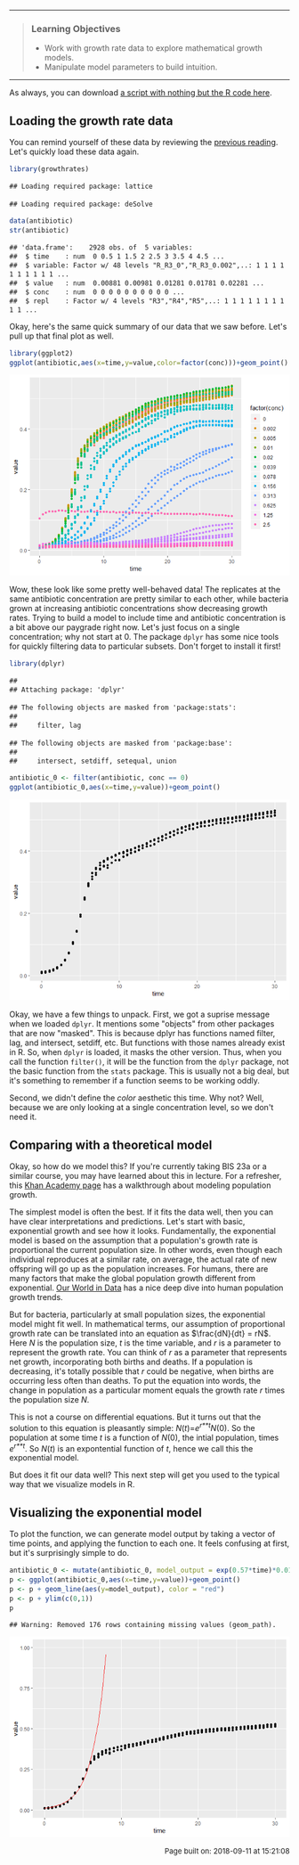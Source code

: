 ------------------------------------------------------------------------

> ### Learning Objectives
>
> -   Work with growth rate data to explore mathematical growth models.
> -   Manipulate model parameters to build intuition.

------------------------------------------------------------------------

As always, you can download [a script with nothing but the R code here](../scripts/E-02-growth-rate-models.R).

Loading the growth rate data
----------------------------

You can remind yourself of these data by reviewing the [previous reading](../readings/E-01-growth-rates). Let's quickly load these data again.

``` r
library(growthrates)
```

    ## Loading required package: lattice

    ## Loading required package: deSolve

``` r
data(antibiotic)
str(antibiotic)
```

    ## 'data.frame':    2928 obs. of  5 variables:
    ##  $ time    : num  0 0.5 1 1.5 2 2.5 3 3.5 4 4.5 ...
    ##  $ variable: Factor w/ 48 levels "R_R3_0","R_R3_0.002",..: 1 1 1 1 1 1 1 1 1 1 ...
    ##  $ value   : num  0.00881 0.00981 0.01281 0.01781 0.02281 ...
    ##  $ conc    : num  0 0 0 0 0 0 0 0 0 0 ...
    ##  $ repl    : Factor w/ 4 levels "R3","R4","R5",..: 1 1 1 1 1 1 1 1 1 1 ...

Okay, here's the same quick summary of our data that we saw before. Let's pull up that final plot as well.

``` r
library(ggplot2)
ggplot(antibiotic,aes(x=time,y=value,color=factor(conc)))+geom_point()
```

![figure](E-02-growth-rate-models_files/figure-markdown_github/unnamed-chunk-3-1.png)

Wow, these look like some pretty well-behaved data! The replicates at the same antibiotic concentration are pretty similar to each other, while bacteria grown at increasing antibiotic concentrations show decreasing growth rates. Trying to build a model to include time and antibiotic concentration is a bit above our paygrade right now. Let's just focus on a single concentration; why not start at 0. The package `dplyr` has some nice tools for quickly filtering data to particular subsets. Don't forget to install it first!

``` r
library(dplyr)
```

    ## 
    ## Attaching package: 'dplyr'

    ## The following objects are masked from 'package:stats':
    ## 
    ##     filter, lag

    ## The following objects are masked from 'package:base':
    ## 
    ##     intersect, setdiff, setequal, union

``` r
antibiotic_0 <- filter(antibiotic, conc == 0)
ggplot(antibiotic_0,aes(x=time,y=value))+geom_point()
```

![figure](E-02-growth-rate-models_files/figure-markdown_github/unnamed-chunk-4-1.png)

Okay, we have a few things to unpack. First, we got a suprise message when we loaded `dplyr`. It mentions some "objects" from other packages that are now "masked". This is because dplyr has functions named filter, lag, and intersect, setdiff, etc. But functions with those names already exist in R. So, when `dplyr` is loaded, it masks the other version. Thus, when you call the function `filter()`, it will be the function from the `dplyr` package, not the basic function from the `stats` package. This is usually not a big deal, but it's something to remember if a function seems to be working oddly.

Second, we didn't define the *color* aesthetic this time. Why not? Well, because we are only looking at a single concentration level, so we don't need it.

Comparing with a theoretical model
----------------------------------

Okay, so how do we model this? If you're currently taking BIS 23a or a similar course, you may have learned about this in lecture. For a refresher, this [Khan Academy page](https://www.khanacademy.org/science/biology/ecology/population-growth-and-regulation/a/exponential-logistic-growth) has a walkthrough about modeling population growth.

The simplest model is often the best. If it fits the data well, then you can have clear interpretations and predictions. Let's start with basic, exponential growth and see how it looks. Fundamentally, the exponential model is based on the assumption that a population's growth rate is proportional the current population size. In other words, even though each individual reproduces at a similar rate, on average, the actual rate of new offspring will go up as the population increases. For humans, there are many factors that make the global population growth different from exponential.
[Our World in Data](https://ourworldindata.org/world-population-growth) has a nice deep dive into human population growth trends.

But for bacteria, particularly at small population sizes, the exponential model might fit well. In mathematical terms, our assumption of proportional growth rate can be translated into an equation as $\frac{dN}{dt} = rN$. Here *N* is the population size, *t* is the time variable, and *r* is a parameter to represent the growth rate. You can think of *r* as a parameter that represents net growth, incorporating both births and deaths. If a population is decreasing, it's totally possible that *r* could be negative, when births are occurring less often than deaths. To put the equation into words, the change in population as a particular moment equals the growth rate *r* times the population size *N*.

This is not a course on differential equations. But it turns out that the solution to this equation is pleasantly simple: *N*(*t*)=*e*<sup>*r**t*</sup>*N*(0). So the population at some time *t* is a function of *N*(0), the intial population, times *e*<sup>*r**t*</sup>. So *N*(*t*) is an expontential function of *t*, hence we call this the exponential model.

But does it fit our data well? This next step will get you used to the typical way that we visualize models in R.

Visualizing the exponential model
---------------------------------

To plot the function, we can generate model output by taking a vector of time points, and applying the function to each one. It feels confusing at first, but it's surprisingly simple to do.

``` r
antibiotic_0 <- mutate(antibiotic_0, model_output = exp(0.57*time)*0.01)
p <- ggplot(antibiotic_0,aes(x=time,y=value))+geom_point()
p <- p + geom_line(aes(y=model_output), color = "red")
p <- p + ylim(c(0,1))
p
```

    ## Warning: Removed 176 rows containing missing values (geom_path).

![figure](E-02-growth-rate-models_files/figure-markdown_github/unnamed-chunk-5-1.png)

<p style="text-align: right; font-size: small;">
Page built on: 2018-09-11 at 15:21:08
</p>
